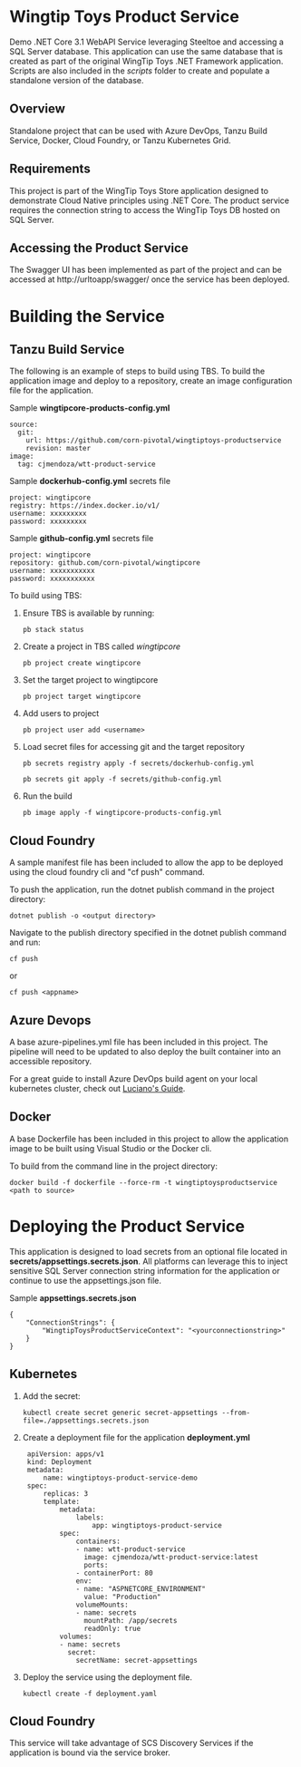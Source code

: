 # Wingtip Toys Product Service

Demo .NET Core 3.1 WebAPI Service leveraging Steeltoe and accessing a SQL Server database. This application can use the same database that is created as part of the original WingTip Toys .NET Framework application. Scripts are also included in the _scripts_ folder to create and populate a standalone version of the database.

## Overview

Standalone project that can be used with Azure DevOps, Tanzu Build Service, Docker, Cloud Foundry, or Tanzu Kubernetes Grid. 

## Requirements

This project is part of the WingTip Toys Store application designed to demonstrate Cloud Native principles using .NET Core. The product service requires the connection string to access the WingTip Toys DB hosted on SQL Server.

## Accessing the Product Service

The Swagger UI has been implemented as part of the project and can be accessed at http://urltoapp/swagger/ once the service has been deployed.


# Building the Service

## Tanzu Build Service

The following is an example of steps to build using TBS. To build the application image and deploy to a repository, create an image configuration file for the application.

Sample **wingtipcore-products-config.yml**

    source:
      git:
        url: https://github.com/corn-pivotal/wingtiptoys-productservice
        revision: master
    image:
      tag: cjmendoza/wtt-product-service

Sample **dockerhub-config.yml** secrets file

    project: wingtipcore
    registry: https://index.docker.io/v1/
    username: xxxxxxxxx
    password: xxxxxxxxx

Sample **github-config.yml** secrets file

    project: wingtipcore
    repository: github.com/corn-pivotal/wingtipcore
    username: xxxxxxxxxxx
    password: xxxxxxxxxxx


To build using TBS:
1. Ensure TBS is available by running: 

    `pb stack status`
    
2. Create a project in TBS called _wingtipcore_

    `pb project create wingtipcore`
    
3. Set the target project to wingtipcore

    `pb project target wingtipcore`
    
4. Add users to project

    `pb project user add <username>`
    
5. Load secret files for accessing git and the target repository

    `pb secrets registry apply -f secrets/dockerhub-config.yml`
    
    `pb secrets git apply -f secrets/github-config.yml`
    
6. Run the build

    `pb image apply -f wingtipcore-products-config.yml`


## Cloud Foundry

A sample manifest file has been included to allow the app to be deployed using the cloud foundry cli and "cf push" command.

To push the application, run the dotnet publish command in the project directory:

    dotnet publish -o <output directory>
    
 Navigate to the publish directory specified in the dotnet publish command and run:
 
    cf push

or

    cf push <appname>
    

## Azure Devops

A base azure-pipelines.yml file has been included in this project. The pipeline will need to be updated to also deploy the built container into an accessible repository.

For a great guide to install Azure DevOps build agent on your local kubernetes cluster, check out [Luciano's Guide](https://github.com/lsilvapvt/pcf-tools-belt/tree/master/azure/devops/agent).


## Docker

A base Dockerfile has been included in this project to allow the application image to be built using Visual Studio or the Docker cli.

To build from the command line in the project directory:
    
    docker build -f dockerfile --force-rm -t wingtiptoysproductservice <path to source>


# Deploying the Product Service

This application is designed to load secrets from an optional file located in **secrets/appsettings.secrets.json**. All platforms can leverage this to inject sensitive SQL Server connection string information for the application or continue to use the appsettings.json file.

Sample **appsettings.secrets.json**

    {
        "ConnectionStrings": {
            "WingtipToysProductServiceContext": "<yourconnectionstring>"
        }    
    }  

    
## Kubernetes

1. Add the secret:

    `kubectl create secret generic secret-appsettings --from-file=./appsettings.secrets.json`
    
2. Create a deployment file for the application **deployment.yml**


        apiVersion: apps/v1
        kind: Deployment
        metadata:
            name: wingtiptoys-product-service-demo
        spec:
            replicas: 3
            template:
                metadata:
                    labels:
                        app: wingtiptoys-product-service
                spec:
                    containers:
                    - name: wtt-product-service
                      image: cjmendoza/wtt-product-service:latest
                      ports:
                    - containerPort: 80
                    env:
                    - name: "ASPNETCORE_ENVIRONMENT"
                      value: "Production"
                    volumeMounts:
                    - name: secrets
                      mountPath: /app/secrets
                      readOnly: true
                volumes:
                - name: secrets
                  secret:
                    secretName: secret-appsettings


3. Deploy the service using the deployment file.

    `kubectl create -f deployment.yaml`
    

## Cloud Foundry

This service will take advantage of SCS Discovery Services if the application is bound via the service broker.
